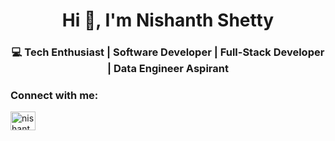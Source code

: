 <h1 align="center">Hi 👋, I'm Nishanth Shetty</h1>
<h3 align="center">💻 Tech Enthusiast | Software Developer | Full-Stack Developer | Data Engineer Aspirant </h3>

<h3 align="left">Connect with me:</h3>
<p align="left">
<a href="www.linkedin.com/in/nishanth-shetty-214b4829a" target="blank"><img align="center" src="https://raw.githubusercontent.com/rahuldkjain/github-profile-readme-generator/master/src/images/icons/Social/linked-in-alt.svg" alt="nishanth-shetty" height="30" width="40" /></a>
</p>
